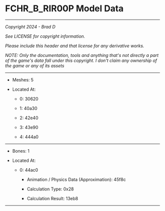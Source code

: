 # FCHR_B_RIR00P Model Data

---

*Copyright 2024 - Brad D*

*See LICENSE for copyright information.*

*Please include this header and that license for any derivative works.*

*NOTE: Only the documentation, tools and anything that's not directly a part of the game's data fall under this copyright. I don't claim any ownership of the game or any of its assets*

---

* Meshes: 5

* Located At:

  * 0: 30620

  * 1: 40a30

  * 2: 42e40

  * 3: 43e90

  * 4: 444a0

---

* Bones: 1

* Located At:

  * 0: 44ac0

    * Animation / Physics Data (Approximation): 45f8c

    * Calculation Type: 0x28

    * Calculation Result: 13eb8

---

